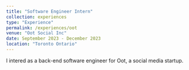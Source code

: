 ```yaml
---
title: "Software Engineer Intern"
collection: experiences
type: "Experience"
permalink: /experiences/oot
venue: "Oot Social Inc"
date: September 2023 - December 2023
location: "Toronto Ontario"
---
```


I intered as a back-end software engineer for Oot, a social media startup.
